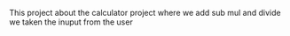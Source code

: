 This project about the calculator project where we add sub mul and divide we taken the inuput from the user 
